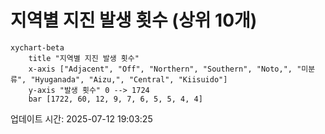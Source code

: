 # 지역별 지진 발생 횟수 (상위 10개)

```mermaid
xychart-beta
    title "지역별 지진 발생 횟수"
    x-axis ["Adjacent", "Off", "Northern", "Southern", "Noto,", "미분류", "Hyuganada", "Aizu,", "Central", "Kiisuido"]
    y-axis "발생 횟수" 0 --> 1724
    bar [1722, 60, 12, 9, 7, 6, 5, 5, 4, 4]
```

업데이트 시간: 2025-07-12 19:03:25
